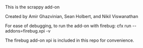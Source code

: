 This is the scrappy add-on

Created by Amir Ghazvinian, Sean Holbert, and Nikil Viswanathan

For ease of debugging, to run the add-on with firebug:
cfx run --addons=firebug.xpi -v

The firebug add-on xpi is included in this repo for convenience.